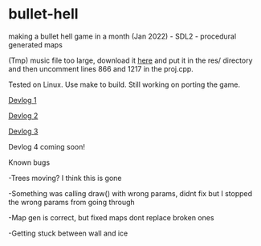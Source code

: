 # bullet-hell
making a bullet hell game in a month (Jan 2022) - SDL2 - procedural generated maps

(Tmp) music file too large, download it [here](http://jar.ylimaf.com/cold.wav) and put it in the res/ directory and then uncomment lines 866 and 1217 in the proj.cpp.

Tested on Linux. Use make to build. Still working on porting the game.

[Devlog 1](https://www.youtube.com/watch?v=76DXj4hbBoE)

[Devlog 2](https://youtu.be/hA2H1nx99Zc)

[Devlog 3](https://youtu.be/f-4PXaSwO-8)

Devlog 4 coming soon!


Known bugs

-Trees moving? I think this is gone

-Something was calling draw() with wrong params, didnt fix but I stopped the wrong params from going through

-Map gen is correct, but fixed maps dont replace broken ones

-Getting stuck between wall and ice
